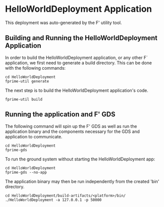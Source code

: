 # HelloWorldDeployment Application

This deployment was auto-generated by the F' utility tool.

## Building and Running the HelloWorldDeployment Application

In order to build the HelloWorldDeployment application, or any other F´ application, we first need to generate a build directory. This can be done with the following commands:

```
cd HelloWorldDeployment
fprime-util generate
```

The next step is to build the HelloWorldDeployment application's code.
```
fprime-util build
```

## Running the application and F' GDS

The following command will spin up the F' GDS as well as run the application binary and the components necessary for the GDS and application to communicate.

```
cd HelloWorldDeployment
fprime-gds
```

To run the ground system without starting the HelloWorldDeployment app:
```
cd HelloWorldDeployment
fprime-gds --no-app
```

The application binary may then be run independently from the created 'bin' directory.

```
cd HelloWorldDeployment/build-artifacts/<platform>/bin/
./HelloWorldDeployment -a 127.0.0.1 -p 50000
```
